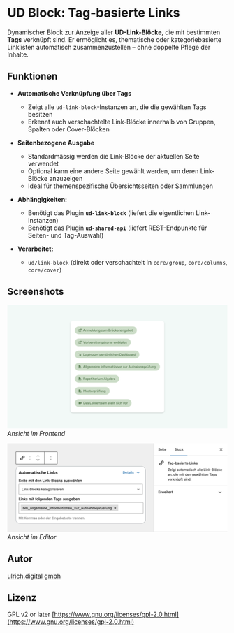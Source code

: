 # UD Block: Tag-basierte Links

Dynamischer Block zur Anzeige aller **UD-Link-Blöcke**, die mit bestimmten **Tags** verknüpft sind.
Er ermöglicht es, thematische oder kategoriebasierte Linklisten automatisch zusammenzustellen – ohne doppelte Pflege der Inhalte.


## Funktionen

- **Automatische Verknüpfung über Tags**
  - Zeigt alle `ud-link-block`-Instanzen an, die die gewählten Tags besitzen
  - Erkennt auch verschachtelte Link-Blöcke innerhalb von Gruppen, Spalten oder Cover-Blöcken

- **Seitenbezogene Ausgabe**
  - Standardmässig werden die Link-Blöcke der aktuellen Seite verwendet
  - Optional kann eine andere Seite gewählt werden, um deren Link-Blöcke anzuzeigen
  - Ideal für themenspezifische Übersichtsseiten oder Sammlungen

- **Abhängigkeiten:**
  - Benötigt das Plugin **`ud-link-block`** (liefert die eigentlichen Link-Instanzen)
  - Benötigt das Plugin **`ud-shared-api`** (liefert REST-Endpunkte für Seiten- und Tag-Auswahl)

- **Verarbeitet:**
  - `ud/link-block` (direkt oder verschachtelt in `core/group`, `core/columns`, `core/cover`)


## Screenshots

![Frontend-Ansicht](./assets/ud-tagged-links-block.png)
*Ansicht im Frontend*

![Editor-Ansicht](./assets/editor-view.png)
*Ansicht im Editor*



## Autor

[ulrich.digital gmbh](https://ulrich.digital)


## Lizenz

GPL v2 or later
[https://www.gnu.org/licenses/gpl-2.0.html](https://www.gnu.org/licenses/gpl-2.0.html)



